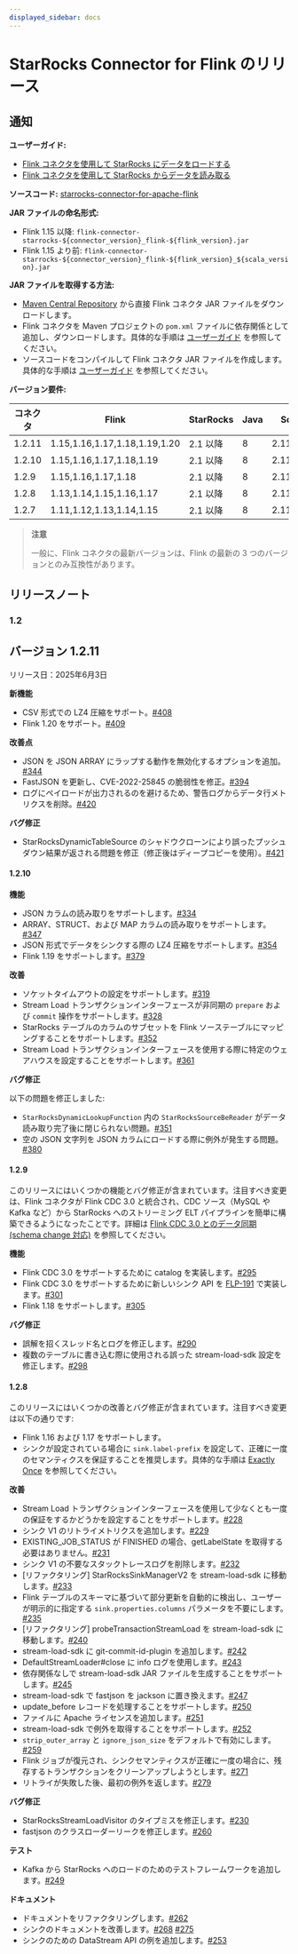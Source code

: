 ```yaml
---
displayed_sidebar: docs
---
```


# StarRocks Connector for Flink のリリース

## 通知

**ユーザーガイド:**

- [Flink コネクタを使用して StarRocks にデータをロードする](https://docs.starrocks.io/docs/loading/Flink-connector-starrocks/)
- [Flink コネクタを使用して StarRocks からデータを読み取る](https://docs.starrocks.io/docs/unloading/Flink_connector/)

**ソースコード:** [starrocks-connector-for-apache-flink](https://github.com/StarRocks/starrocks-connector-for-apache-flink)

**JAR ファイルの命名形式:**

- Flink 1.15 以降: `flink-connector-starrocks-${connector_version}_flink-${flink_version}.jar`
- Flink 1.15 より前: `flink-connector-starrocks-${connector_version}_flink-${flink_version}_${scala_version}.jar`

**JAR ファイルを取得する方法:**

- [Maven Central Repository](https://repo1.maven.org/maven2/com/starrocks) から直接 Flink コネクタ JAR ファイルをダウンロードします。
- Flink コネクタを Maven プロジェクトの `pom.xml` ファイルに依存関係として追加し、ダウンロードします。具体的な手順は [ユーザーガイド](https://docs.starrocks.io/docs/loading/Flink-connector-starrocks/#obtain-flink-connector) を参照してください。
- ソースコードをコンパイルして Flink コネクタ JAR ファイルを作成します。具体的な手順は [ユーザーガイド](https://docs.starrocks.io/docs/loading/Flink-connector-starrocks/#obtain-flink-connector) を参照してください。

**バージョン要件:**

| コネクタ   | Flink                         | StarRocks     | Java | Scala     |
|-----------|-------------------------------|---------------| ---- |-----------|
| 1.2.11    | 1.15,1.16,1.17,1.18,1.19,1.20 | 2.1 以降       | 8    | 2.11,2.12 |
| 1.2.10    | 1.15,1.16,1.17,1.18,1.19      | 2.1 以降       | 8    | 2.11,2.12 |
| 1.2.9     | 1.15,1.16,1.17,1.18           | 2.1 以降       | 8    | 2.11,2.12 |
| 1.2.8     | 1.13,1.14,1.15,1.16,1.17      | 2.1 以降       | 8    | 2.11,2.12 |
| 1.2.7     | 1.11,1.12,1.13,1.14,1.15      | 2.1 以降       | 8    | 2.11,2.12 |

> **注意**
>
> 一般に、Flink コネクタの最新バージョンは、Flink の最新の 3 つのバージョンとのみ互換性があります。

## リリースノート

### 1.2

## バージョン 1.2.11

リリース日：2025年6月3日

**新機能**

- CSV 形式での LZ4 圧縮をサポート。[#408](https://github.com/StarRocks/starrocks-connector-for-apache-flink/pull/408)
- Flink 1.20 をサポート。[#409](https://github.com/StarRocks/starrocks-connector-for-apache-flink/pull/409)

**改善点**

- JSON を JSON ARRAY にラップする動作を無効化するオプションを追加。[#344](https://github.com/StarRocks/starrocks-connector-for-apache-flink/pull/344)
- FastJSON を更新し、CVE-2022-25845 の脆弱性を修正。[#394](https://github.com/StarRocks/starrocks-connector-for-apache-flink/pull/394)
- ログにペイロードが出力されるのを避けるため、警告ログからデータ行メトリクスを削除。[#420](https://github.com/StarRocks/starrocks-connector-for-apache-flink/pull/420)

**バグ修正**

- StarRocksDynamicTableSource のシャドウクローンにより誤ったプッシュダウン結果が返される問題を修正（修正後はディープコピーを使用）。[#421](https://github.com/StarRocks/starrocks-connector-for-apache-flink/pull/421)

#### 1.2.10

**機能**

- JSON カラムの読み取りをサポートします。[#334](https://github.com/StarRocks/starrocks-connector-for-apache-flink/pull/334)
- ARRAY、STRUCT、および MAP カラムの読み取りをサポートします。[#347](https://github.com/StarRocks/starrocks-connector-for-apache-flink/pull/347)
- JSON 形式でデータをシンクする際の LZ4 圧縮をサポートします。[#354](https://github.com/StarRocks/starrocks-connector-for-apache-flink/pull/354)
- Flink 1.19 をサポートします。[#379](https://github.com/StarRocks/starrocks-connector-for-apache-flink/pull/379)

**改善**

- ソケットタイムアウトの設定をサポートします。[#319](https://github.com/StarRocks/starrocks-connector-for-apache-flink/pull/319)
- Stream Load トランザクションインターフェースが非同期の `prepare` および `commit` 操作をサポートします。[#328](https://github.com/StarRocks/starrocks-connector-for-apache-flink/pull/328)
- StarRocks テーブルのカラムのサブセットを Flink ソーステーブルにマッピングすることをサポートします。[#352](https://github.com/StarRocks/starrocks-connector-for-apache-flink/pull/352)
- Stream Load トランザクションインターフェースを使用する際に特定のウェアハウスを設定することをサポートします。[#361](https://github.com/StarRocks/starrocks-connector-for-apache-flink/pull/361)

**バグ修正**

以下の問題を修正しました:

- `StarRocksDynamicLookupFunction` 内の `StarRocksSourceBeReader` がデータ読み取り完了後に閉じられない問題。[#351](https://github.com/StarRocks/starrocks-connector-for-apache-flink/pull/351)
- 空の JSON 文字列を JSON カラムにロードする際に例外が発生する問題。[#380](https://github.com/StarRocks/starrocks-connector-for-apache-flink/pull/380)

#### 1.2.9

このリリースにはいくつかの機能とバグ修正が含まれています。注目すべき変更は、Flink コネクタが Flink CDC 3.0 と統合され、CDC ソース（MySQL や Kafka など）から StarRocks へのストリーミング ELT パイプラインを簡単に構築できるようになったことです。詳細は [Flink CDC 3.0 とのデータ同期 (schema change 対応)](https://docs.starrocks.io/docs/loading/Flink-connector-starrocks/#synchronize-data-with-flink-cdc-30-with-schema-change-supported) を参照してください。

**機能**

- Flink CDC 3.0 をサポートするために catalog を実装します。[#295](https://github.com/StarRocks/starrocks-connector-for-apache-flink/pull/295)
- Flink CDC 3.0 をサポートするために新しいシンク API を [FLP-191](https://cwiki.apache.org/confluence/display/FLINK/FLIP-191%3A+Extend+unified+Sink+interface+to+support+small+file+compaction) で実装します。[#301](https://github.com/StarRocks/starrocks-connector-for-apache-flink/pull/301)
- Flink 1.18 をサポートします。[#305](https://github.com/StarRocks/starrocks-connector-for-apache-flink/pull/305)

**バグ修正**

- 誤解を招くスレッド名とログを修正します。[#290](https://github.com/StarRocks/starrocks-connector-for-apache-flink/pull/290)
- 複数のテーブルに書き込む際に使用される誤った stream-load-sdk 設定を修正します。[#298](https://github.com/StarRocks/starrocks-connector-for-apache-flink/pull/298)

#### 1.2.8

このリリースにはいくつかの改善とバグ修正が含まれています。注目すべき変更は以下の通りです:

- Flink 1.16 および 1.17 をサポートします。
- シンクが設定されている場合に `sink.label-prefix` を設定して、正確に一度のセマンティクスを保証することを推奨します。具体的な手順は [Exactly Once](https://docs.starrocks.io/docs/loading/Flink-connector-starrocks/#exactly-once) を参照してください。

**改善**

- Stream Load トランザクションインターフェースを使用して少なくとも一度の保証をするかどうかを設定することをサポートします。[#228](https://github.com/StarRocks/starrocks-connector-for-apache-flink/pull/228)
- シンク V1 のリトライメトリクスを追加します。[#229](https://github.com/StarRocks/starrocks-connector-for-apache-flink/pull/229)
- EXISTING_JOB_STATUS が FINISHED の場合、getLabelState を取得する必要はありません。[#231](https://github.com/StarRocks/starrocks-connector-for-apache-flink/pull/231)
- シンク V1 の不要なスタックトレースログを削除します。[#232](https://github.com/StarRocks/starrocks-connector-for-apache-flink/pull/232)
- [リファクタリング] StarRocksSinkManagerV2 を stream-load-sdk に移動します。[#233](https://github.com/StarRocks/starrocks-connector-for-apache-flink/pull/233)
- Flink テーブルのスキーマに基づいて部分更新を自動的に検出し、ユーザーが明示的に指定する `sink.properties.columns` パラメータを不要にします。[#235](https://github.com/StarRocks/starrocks-connector-for-apache-flink/pull/235)
- [リファクタリング] probeTransactionStreamLoad を stream-load-sdk に移動します。[#240](https://github.com/StarRocks/starrocks-connector-for-apache-flink/pull/240)
- stream-load-sdk に git-commit-id-plugin を追加します。[#242](https://github.com/StarRocks/starrocks-connector-for-apache-flink/pull/242)
- DefaultStreamLoader#close に info ログを使用します。[#243](https://github.com/StarRocks/starrocks-connector-for-apache-flink/pull/243)
- 依存関係なしで stream-load-sdk JAR ファイルを生成することをサポートします。[#245](https://github.com/StarRocks/starrocks-connector-for-apache-flink/pull/245)
- stream-load-sdk で fastjson を jackson に置き換えます。[#247](https://github.com/StarRocks/starrocks-connector-for-apache-flink/pull/247)
- update_before レコードを処理することをサポートします。[#250](https://github.com/StarRocks/starrocks-connector-for-apache-flink/pull/250)
- ファイルに Apache ライセンスを追加します。[#251](https://github.com/StarRocks/starrocks-connector-for-apache-flink/pull/251)
- stream-load-sdk で例外を取得することをサポートします。[#252](https://github.com/StarRocks/starrocks-connector-for-apache-flink/pull/252)
- `strip_outer_array` と `ignore_json_size` をデフォルトで有効にします。[#259](https://github.com/StarRocks/starrocks-connector-for-apache-flink/pull/259)
- Flink ジョブが復元され、シンクセマンティクスが正確に一度の場合に、残存するトランザクションをクリーンアップしようとします。[#271](https://github.com/StarRocks/starrocks-connector-for-apache-flink/pull/271)
- リトライが失敗した後、最初の例外を返します。[#279](https://github.com/StarRocks/starrocks-connector-for-apache-flink/pull/279)

**バグ修正**

- StarRocksStreamLoadVisitor のタイプミスを修正します。[#230](https://github.com/StarRocks/starrocks-connector-for-apache-flink/pull/230)
- fastjson のクラスローダーリークを修正します。[#260](https://github.com/StarRocks/starrocks-connector-for-apache-flink/pull/260)

**テスト**

- Kafka から StarRocks へのロードのためのテストフレームワークを追加します。[#249](https://github.com/StarRocks/starrocks-connector-for-apache-flink/pull/249)

**ドキュメント**

- ドキュメントをリファクタリングします。[#262](https://github.com/StarRocks/starrocks-connector-for-apache-flink/pull/262)
- シンクのドキュメントを改善します。[#268](https://github.com/StarRocks/starrocks-connector-for-apache-flink/pull/268) [#275](https://github.com/StarRocks/starrocks-connector-for-apache-flink/pull/275)
- シンクのための DataStream API の例を追加します。[#253](https://github.com/StarRocks/starrocks-connector-for-apache-flink/pull/253)